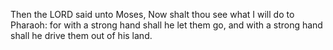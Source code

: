 Then the LORD said unto Moses, Now shalt thou see what I will do to Pharaoh: for with a strong hand shall he let them go, and with a strong hand shall he drive them out of his land.
